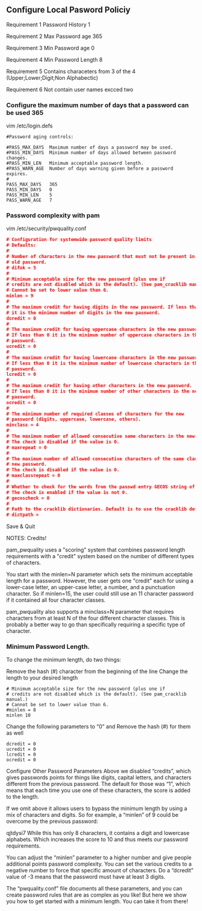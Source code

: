 ## Configure Local Pasword Policiy 

Requirement 1 Password History 1

Requirement 2 Max Password age 365

Requirement 3 Min Password age 0

Requirement 4 Min Password Length 8

Requirement 5 Contains characeters from 3 of the 4 (Upper;Lower;Digit;Non Alphabectic)

Requirement 6 Not contain user names excced two


### Configure the maximum number of days that a password can be used 365

vim /etc/login.defs
```
#Password aging controls:

#PASS_MAX_DAYS	Maximum number of days a password may be used.
#PASS_MIN_DAYS	Minimum number of days allowed between password changes.
#PASS_MIN_LEN	Minimum acceptable password length.
#PASS_WARN_AGE	Number of days warning given before a password expires.
#
PASS_MAX_DAYS	365
PASS_MIN_DAYS	0
PASS_MIN_LEN	5
PASS_WARN_AGE	7
```

### Password complexity with pam

vim /etc/security/pwquality.conf

```json
# Configuration for systemwide password quality limits
# Defaults:
#
# Number of characters in the new password that must not be present in the
# old password.
# difok = 5
#
# Minimum acceptable size for the new password (plus one if
# credits are not disabled which is the default). (See pam_cracklib manual.)
# Cannot be set to lower value than 6.
minlen = 9
#
# The maximum credit for having digits in the new password. If less than 0
# it is the minimum number of digits in the new password.
dcredit = 0
#
# The maximum credit for having uppercase characters in the new password.
# If less than 0 it is the minimum number of uppercase characters in the new
# password.
ucredit = 0
#
# The maximum credit for having lowercase characters in the new password.
# If less than 0 it is the minimum number of lowercase characters in the new
# password.
lcredit = 0
#
# The maximum credit for having other characters in the new password.
# If less than 0 it is the minimum number of other characters in the new
# password.
ocredit = 0
#
# The minimum number of required classes of characters for the new
# password (digits, uppercase, lowercase, others).
minclass = 4
#
# The maximum number of allowed consecutive same characters in the new password.
# The check is disabled if the value is 0.
# maxrepeat = 0
#
# The maximum number of allowed consecutive characters of the same class in the
# new password.
# The check is disabled if the value is 0.
# maxclassrepeat = 0
#
# Whether to check for the words from the passwd entry GECOS string of the user.
# The check is enabled if the value is not 0.
# gecoscheck = 0
#
# Path to the cracklib dictionaries. Default is to use the cracklib default.
# dictpath =
```

Save & Quit

NOTES: Credits!

pam_pwquality uses a "scoring" system that combines password length requirements with a "credit" system based on the number of different types of characters.

You start with the minlen=N parameter which sets the minimum acceptable length for a password. However, the user gets one "credit" each for using a lower-case letter, an upper-case letter, a number, and a punctuation character. So if minlen=15, the user could still use an 11 character password if it contained all four character classes.

pam_pwquality also supports a minclass=N parameter that requires characters from at least N of the four different character classes. This is probably a better way to go than specifically requiring a specific type of character.

### Minimum Password Length.
To change the minimum length, do two things:

Remove the hash (#) character from the beginning of the line
Change the length to your desired length

```
# Minimum acceptable size for the new password (plus one if
# credits are not disabled which is the default). (See pam_cracklib manual.)
# Cannot be set to lower value than 6.
#minlen = 8
minlen 10
```

Change the following parameters to “0” and Remove the hash (#) for them as well
```
dcredit = 0
ucredit = 0
lcredit = 0
ocredit = 0
```

Configure Other Password Parameters
Above we disabled “credits”, which gives passwords points for things like digits, capital letters, and characters different from the previous password. The default for those was “1”, which means that each time you use one of these characters, the score is added to the length.

If we omit above it allows users to bypass the minimum length by using a mix of characters and digits. So for example, a “minlen” of 9 could be overcome by the previous password:

qjtdysi7
While this has only 8 characters, it contains a digit and lowercase alphabets. Which increases the score to 10 and thus meets our password requirements.

You can adjust the “minlen” parameter to a higher number and give people additional points password complexity. You can set the various credits to a negative number to force that specific amount of characters. Do a “dcredit” value of -3 means that the password must have at least 3 digits.

The “pwquality.conf” file documents all these parameters, and you can create password rules that are as complex as you like! But here we show you how to get started with a minimum length. You can take it from there!

